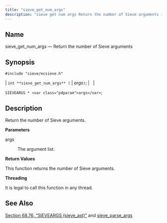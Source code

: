 ```yaml
---
title: "sieve_get_num_args"
description: "sieve get num args Return the number of Sieve arguments int sieve get num args args SIEVEARGS args Return the number of Sieve arguments args The argument list This function returns the number of Sieve arguments It is legal to call this function in any thread Section 68 76 SIEVEARGS..."
---
```


<a name="apis.sieve_get_num_args"></a> 
## Name

sieve_get_num_args — Return the number of Sieve arguments

## Synopsis

`#include "sieve/ecsieve.h"`

| `int **sieve_get_num_args** (` | <var class="pdparam">args</var>`)`; |   |

`SIEVEARGS * <var class="pdparam">args</var>`;<a name="idp60176544"></a> 
## Description

Return the number of Sieve arguments.

**<a name="idp60177760"></a> Parameters**

<dl class="variablelist">

<dt>args</dt>

<dd>

The argument list.

</dd>

</dl>

**<a name="idp60180496"></a> Return Values**

This function returns the number of Sieve arguments.

**<a name="idp60181440"></a> Threading**

It is legal to call this function in any thread.

<a name="idp60182864"></a> 
## See Also

[Section 68.76, “SIEVEARGS (sieve_ast)”](structs.sieve_ast "68.76. SIEVEARGS (sieve_ast)") and [sieve_parse_args](/momentum/3/3-api/apis-sieve-parse-args)